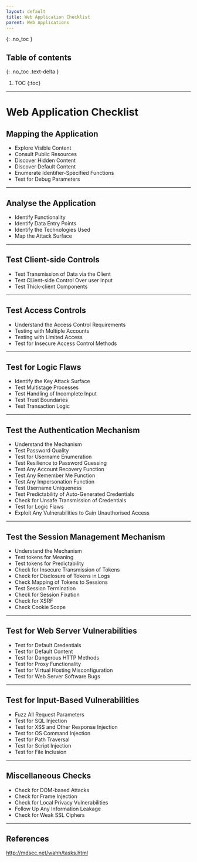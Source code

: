```yaml
---
layout: default
title: Web Application Checklist
parent: Web Applications
---
```

{: .no_toc }

## Table of contents
{: .no_toc .text-delta }

1. TOC
{:toc}

---

# Web Application Checklist
## Mapping the Application
- Explore Visible Content
- Consult Public Resources
- Discover Hidden Content
- Discover Default Content
- Enumerate Identifier-Specified Functions
- Test for Debug Parameters

---

## Analyse the Application
- Identify Functionality
- Identify Data Entry Points
- Identify the Technologies Used
- Map the Attack Surface

---

## Test Client-side Controls
- Test Transmission of Data via the Client
- Test CLient-side Control Over user Input
- Test Thick-client Components

---

## Test Access Controls
- Understand the Access Control Requirements
- Testing with Multiple Accounts
- Testing with Limited Access
- Test for Insecure Access Control Methods

---

## Test for Logic Flaws
- Identify the Key Attack Surface
- Test Multistage Processes
- Test Handling of Incomplete Input
- Test Trust Boundaries
- Test Transaction Logic

---

## Test the Authentication Mechanism
- Understand the Mechanism
- Test Password Quality
- Test for Username Enumeration
- Test Resilience to Password Guessing
- Test Any Account Recovery Function
- Test Any Remember Me Function
- Test Any Impersonation Function
- Test Username Uniqueness
- Test Predictability of Auto-Generated Credentials
- Check for Unsafe Transmission of Credentials
- Test for Logic Flaws
- Exploit Any Vulnerabilities to Gain Unauthorised Access

---

## Test the Session Management Mechanism
- Understand the Mechanism
- Test tokens for Meaning
- Test tokens for Predictability
- Check for Insecure Transmission of Tokens
- Check for Disclosure of Tokens in Logs
- Check Mapping of Tokens to Sessions
- Test Session Termination
- Check for Session Fixation
- Check for XSRF
- Check Cookie Scope

---

## Test for Web Server Vulnerabilities
- Test for Default Credentials
- Test for Default Content
- Test for Dangerous HTTP Methods
- Test for Proxy Functionality
- Test for Virtual Hosting Misconfiguration
- Test for Web Server Software Bugs

---

## Test for Input-Based Vulnerabilities
- Fuzz All Request Parameters
- Test for SQL Injection
- Test for XSS and Other Response Injection
- Test for OS Command Injection
- Test for Path Traversal
- Test for Script Injection
- Test for File Inclusion

---

## Miscellaneous Checks
- Check for DOM-based Attacks
- Check for Frame Injection
- Check for Local Privacy Vulnerabilities
- Follow Up Any Information Leakage
- Check for Weak SSL Ciphers

---

## References
<http://mdsec.net/wahh/tasks.html>
